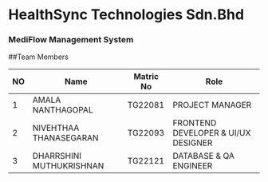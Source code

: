 # HealthSync Technologies Sdn.Bhd

### MediFlow Management System
##Team Members

| NO | Name                     | Matric No  |       Role         |
|----|--------------------------|------------|--------------------|
|  1  | AMALA NANTHAGOPAL        | TG22081    | PROJECT MANAGER    |
|  2  | NIVEHTHAA THANASEGARAN   | TG22093    | FRONTEND DEVELOPER & UI/UX DESIGNER |
|  3  | DHARRSHINI MUTHUKRISHNAN | TG22121    | DATABASE & QA ENGINEER|
